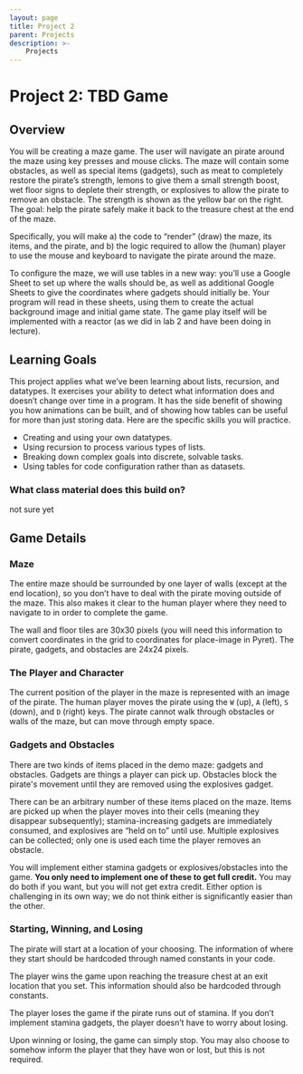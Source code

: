 ```yaml
---
layout: page
title: Project 2
parent: Projects
description: >-
    Projects
---
```


# Project 2: TBD Game

## Overview
You will be creating a maze game. The user will navigate an pirate around the maze using key presses and mouse clicks. The maze will contain some obstacles, as well as special items (gadgets), such as meat to completely restore the pirate’s strength, lemons to give them a small strength boost, wet floor signs to deplete their strength, or explosives to allow the pirate to remove an obstacle. The strength is shown as the yellow bar on the right. The goal: help the pirate safely make it back to the treasure chest at the end of the maze.

Specifically, you will make a) the code to “render” (draw) the maze, its items, and the pirate, and b) the logic required to allow the (human) player to use the mouse and keyboard to navigate the pirate around the maze.

To configure the maze, we will use tables in a new way: you’ll use a Google Sheet to set up where the walls should be, as well as additional Google Sheets to give the coordinates where gadgets should initially be. Your program will read in these sheets, using them to create the actual background image and initial game state. The game play itself will be implemented with a reactor (as we did in lab 2 and have been doing in lecture).

## Learning Goals
This project applies what we’ve been learning about lists, recursion, and datatypes. It exercises your ability to detect what information does and doesn’t change over time in a program. It has the side benefit of showing you how animations can be built, and of showing how tables can be useful for more than just storing data. Here are the specific skills you will practice.
- Creating and using your own datatypes.
- Using recursion to process various types of lists.
- Breaking down complex goals into discrete, solvable tasks.
- Using tables for code configuration rather than as datasets.

### What class material does this build on?
not sure yet

## Game Details
### Maze
The entire maze should be surrounded by one layer of walls (except at the end location), so you don’t have to deal with the pirate moving outside of the maze. This also makes it clear to the human player where they need to navigate to in order to complete the game.

The wall and floor tiles are 30x30 pixels (you will need this information to convert coordinates in the grid to coordinates for place-image in Pyret). The pirate, gadgets, and obstacles are 24x24 pixels.

### The Player and Character
The current position of the player in the maze is represented with an image of the pirate. The human player moves the pirate using the `W` (up), `A` (left), `S` (down), and `D` (right) keys. The pirate cannot walk through obstacles or walls of the maze, but can move through empty space.

### Gadgets and Obstacles
There are two kinds of items placed in the demo maze: gadgets and obstacles. Gadgets are things a player can pick up. Obstacles block the pirate's movement until they are removed using the explosives gadget.

There can be an arbitrary number of these items placed on the maze. Items are picked up when the player moves into their cells (meaning they disappear subsequently); stamina-increasing gadgets are immediately consumed, and explosives are “held on to” until use. Multiple explosives can be collected; only one is used each time the player removes an obstacle.

You will implement either stamina gadgets or explosives/obstacles into the game. <b>You only need to implement one of these to get full credit.</b> You may do both if you want, but you will not get extra credit. Either option is challenging in its own way; we do not think either is significantly easier than the other.

### Starting, Winning, and Losing
The pirate will start at a location of your choosing. The information of where they start should be hardcoded through named constants in your code.

The player wins the game upon reaching the treasure chest at an exit location that you set. This information should also be hardcoded through constants.

The player loses the game if the pirate runs out of stamina. If you don’t implement stamina gadgets, the player doesn’t have to worry about losing.

Upon winning or losing, the game can simply stop. You may also choose to somehow inform the player that they have won or lost, but this is not required.
